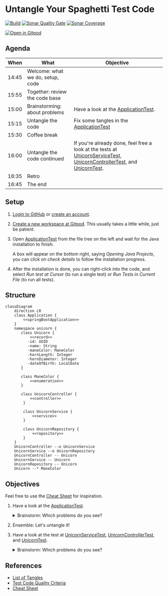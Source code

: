 # Untangle Your Spaghetti Test Code
[![Build](https://github.com/mkutz/untangle-your-spaghetti-test-code/actions/workflows/build.yml/badge.svg)](https://github.com/mkutz/untangle-your-spaghetti-test-code/actions/workflows/build.yml)
[![Sonar Quality Gate](https://img.shields.io/sonar/quality_gate/mkutz_untangle-your-spaghetti-test-code?server=https%3A%2F%2Fsonarcloud.io)](https://sonarcloud.io/dashboard?id=mkutz_untangle-your-spaghetti-test-code)
[![Sonar Coverage](https://img.shields.io/sonar/coverage/mkutz_untangle-your-spaghetti-test-code?server=http%3A%2F%2Fsonarcloud.io)](https://sonarcloud.io/dashboard?id=mkutz_untangle-your-spaghetti-test-code)

[![Open in Gitpod](https://gitpod.io/button/open-in-gitpod.svg)](https://gitpod.io/#https://github.com/mkutz/untangle-your-spaghetti-test-code)


## Agenda

| When  | What                             | Objective                                                                                                                  |
|-------|----------------------------------|----------------------------------------------------------------------------------------------------------------------------|
| 14:45 | Welcome: what we do, setup, code |                                                                                                                            |
| 15:55 | Together: review the code base   |                                                                                                                            |
| 15:00 | Brainstorming: about problems    | Have a look at the [ApplicationTest].                                                                                      |
| 15:15 | Untangle the code                | Fix some tangles in the [ApplicationTest]                                                                                  |
| 15:30 | Coffee break                     |                                                                                                                            |
| 16:00 | Untangle the code continued      | If you're already done, feel free a look at the tests at [UnicornServiceTest], [UnicornControllerTest], and [UnicornTest]. |
| 16:35 | Retro                            |                                                                                                                            |
| 16:45 | The end                          |                                                                                                                            |


## Setup

1. [Login to GitHub](https://github.com/login) or [create an account](https://github.com/join).

2. [Create a new workspace at Gitpod](https://gitpod.io/new/#https://github.com/mkutz/untangle-your-spaghetti-test-code).
   This usually takes a little while, just be patient.

3. Open [ApplicationTest] from the file tree on the left and wait for the Java installation to finish.

   A box will appear on the bottom right, saying _Opening Java Projects_, you can click on _check details_ to follow the installation progress.

4. After the installation is done, you can right-click into the code, and select _Run test at Cursor_ (to run a single test) or _Run Tests in Current File_ (to run all tests).


## Structure

```mermaid
classDiagram
    direction LR
    class Application {
        <<springBootApplication>>
    }
    namespace unicorn {
       class Unicorn {
           <<record>>
          -id: UUID
          -name: String
          -maneColor: ManeColor
          -hornLength: Integer
          -hornDiameter: Integer
          -dateOfBirth: LocalDate
       }

       class ManeColor {
           <<enumeration>>
       }

       class UnicornController {
           <<controller>>
        }

        class UnicornService {
            <<service>>
        }

        class UnicornRepository {
            <<repository>>
        }
    }
    UnicornController --o UnicornService
    UnicornService --o UnicornRepository
    UnicornController -- Unicorn
    UnicornService -- Unicorn
    UnicornRepository -- Unicorn
    Unicorn --* ManeColor
```


## Objectives

Feel free to use the [Cheat Sheet] for inspiration.

1. Have a look at the [ApplicationTest].

   <details><summary>Brainstorm: Which problems do you see?</summary>

   - Do you understand **what's being tested**?

   - Is there a proper **arrange, act, assert structure** in the test cases?

   - Are the **names of test cases and variables** consistent?

     Does it help to understand implications of failures?

     Does it help to find the corresponding code?

   - Do you understand **how the test works technically**?

   - Do you see **where the test data is coming from**?

   - Which **code duplications** do you find?

     How would you reduce them?

   - Are the [Test Code Quality Criteria](TESTCODE_QUALITY_CRITERIA.md) applied?
   </details>

2. Ensemble: Let's untangle it!

3. Have a look at the test at [UnicornServiceTest], [UnicornControllerTest], and [UnicornTest].

   <details><summary>Brainstorm: Which problems do you see?</summary>

    - Which **layer of the testing pyramid** is this test on?

      Is the layer appropriate for the test cases?
      Can we move tests here?
     </details>


## References

- [List of Tangles](TANGLES.md)
- [Test Code Quality Criteria](TESTCODE_QUALITY_CRITERIA.md)
- [Cheat Sheet]


[ApplicationTest]: <src/test/java/com/agiletestingdays/untangletestcode/unicornservice/ApplicationTest.java>
[UnicornControllerTest]: <src/test/java/com/agiletestingdays/untangletestcode/unicornservice/unicorn/UnicornControllerTest.java>
[UnicornServiceTest]: <src/test/java/com/agiletestingdays/untangletestcode/unicornservice/unicorn/UnicornServiceTest.java>
[UnicornTest]: <src/test/java/com/agiletestingdays/untangletestcode/unicornservice/unicorn/UnicornTest.java>
[data.sql]: <src/test/resources/data.sql>
[Cheat Sheet]: <cheat-sheet.pdf>

[Baeldung on Instancio]: <https://www.baeldung.com/java-test-data-instancio>
[Instancio]: <https://www.instancio.org/>
